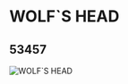 # WOLF`S HEAD
## 53457
![WOLF`S HEAD](https://lc-www-live-s.legocdn.com/media/bricks/5/2/4273403.jpg)